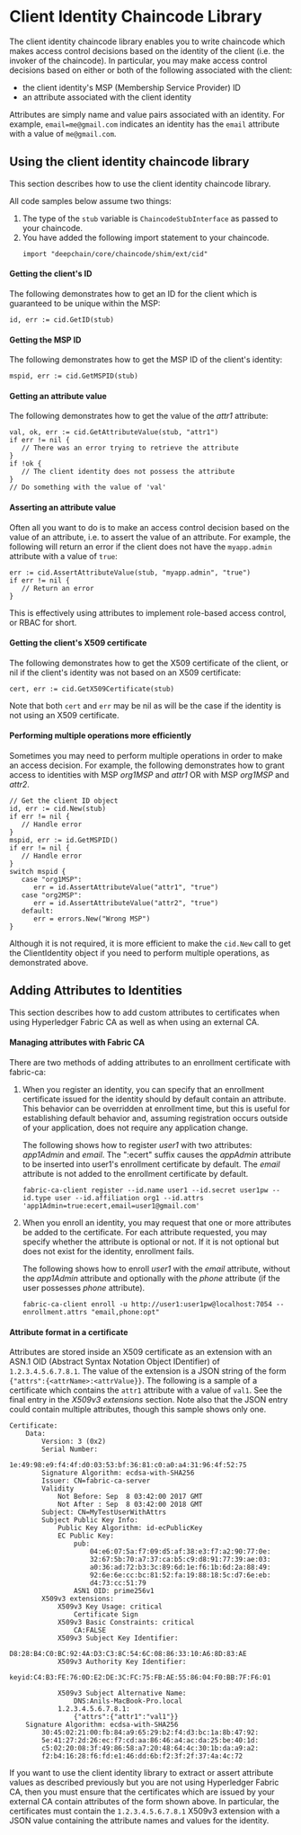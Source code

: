 # Client Identity Chaincode Library

The client identity chaincode library enables you to write chaincode which
makes access control decisions based on the identity of the client
(i.e. the invoker of the chaincode).  In particular, you may make access
control decisions based on either or both of the following associated with
the client:

* the client identity's MSP (Membership Service Provider) ID
* an attribute associated with the client identity

Attributes are simply name and value pairs associated with an identity.
For example, `email=me@gmail.com` indicates an identity has the `email`
attribute with a value of `me@gmail.com`.


## Using the client identity chaincode library

This section describes how to use the client identity chaincode library.

All code samples below assume two things:
1. The type of the `stub` variable is `ChaincodeStubInterface` as passed
   to your chaincode.
2. You have added the following import statement to your chaincode.
    ```
    import "deepchain/core/chaincode/shim/ext/cid"
    ```
#### Getting the client's ID

The following demonstrates how to get an ID for the client which is guaranteed
to be unique within the MSP:

```
id, err := cid.GetID(stub)
```

#### Getting the MSP ID

The following demonstrates how to get the MSP ID of the client's identity:

```
mspid, err := cid.GetMSPID(stub)
```

#### Getting an attribute value

The following demonstrates how to get the value of the *attr1* attribute:

```
val, ok, err := cid.GetAttributeValue(stub, "attr1")
if err != nil {
   // There was an error trying to retrieve the attribute
}
if !ok {
   // The client identity does not possess the attribute
}
// Do something with the value of 'val'
```

#### Asserting an attribute value

Often all you want to do is to make an access control decision based on the value
of an attribute, i.e. to assert the value of an attribute.  For example, the following
will return an error if the client does not have the `myapp.admin` attribute
with a value of `true`:

```
err := cid.AssertAttributeValue(stub, "myapp.admin", "true")
if err != nil {
   // Return an error
}
```

This is effectively using attributes to implement role-based access control,
or RBAC for short.

#### Getting the client's X509 certificate

The following demonstrates how to get the X509 certificate of the client, or
nil if the client's identity was not based on an X509 certificate:

```
cert, err := cid.GetX509Certificate(stub)
```

Note that both `cert` and `err` may be nil as will be the case if the identity
is not using an X509 certificate.

#### Performing multiple operations more efficiently

Sometimes you may need to perform multiple operations in order to make an access
decision.  For example, the following demonstrates how to grant access to
identities with MSP *org1MSP* and *attr1* OR with MSP *org1MSP* and *attr2*.

```
// Get the client ID object
id, err := cid.New(stub)
if err != nil {
   // Handle error
}
mspid, err := id.GetMSPID()
if err != nil {
   // Handle error
}
switch mspid {
   case "org1MSP":
      err = id.AssertAttributeValue("attr1", "true")
   case "org2MSP":
      err = id.AssertAttributeValue("attr2", "true")
   default:
      err = errors.New("Wrong MSP")
}
```
Although it is not required, it is more efficient to make the `cid.New` call
to get the ClientIdentity object if you need to perform multiple operations,
as demonstrated above.

## Adding Attributes to Identities

This section describes how to add custom attributes to certificates when
using Hyperledger Fabric CA as well as when using an external CA.

#### Managing attributes with Fabric CA

There are two methods of adding attributes to an enrollment certificate
with fabric-ca:

  1. When you register an identity, you can specify that an enrollment certificate
     issued for the identity should by default contain an attribute.  This behavior
     can be overridden at enrollment time, but this is useful for establishing
     default behavior and, assuming registration occurs outside of your application,
     does not require any application change.

     The following shows how to register *user1* with two attributes:
     *app1Admin* and *email*.
     The ":ecert" suffix causes the *appAdmin* attribute to be inserted into user1's
     enrollment certificate by default.  The *email* attribute is not added
     to the enrollment certificate by default.

     ```
     fabric-ca-client register --id.name user1 --id.secret user1pw --id.type user --id.affiliation org1 --id.attrs 'app1Admin=true:ecert,email=user1@gmail.com'
     ```

  2. When you enroll an identity, you may request that one or more attributes
     be added to the certificate.
     For each attribute requested, you may specify whether the attribute is
     optional or not.  If it is not optional but does not exist for the identity,
     enrollment fails.

     The following shows how to enroll *user1* with the *email* attribute,
     without the *app1Admin* attribute and optionally with the *phone* attribute
     (if the user possesses *phone* attribute).
     ```
     fabric-ca-client enroll -u http://user1:user1pw@localhost:7054 --enrollment.attrs "email,phone:opt"
     ```
#### Attribute format in a certificate

Attributes are stored inside an X509 certificate as an extension with an
ASN.1 OID (Abstract Syntax Notation Object IDentifier)
of `1.2.3.4.5.6.7.8.1`.  The value of the extension is a JSON string of the
form `{"attrs":{<attrName>:<attrValue}}`.  The following is a sample of a
certificate which contains the `attr1` attribute with a value of `val1`.
See the final entry in the *X509v3 extensions* section.  Note also that the JSON
entry could contain multiple attributes, though this sample shows only one.

```
Certificate:
    Data:
        Version: 3 (0x2)
        Serial Number:
            1e:49:98:e9:f4:4f:d0:03:53:bf:36:81:c0:a0:a4:31:96:4f:52:75
        Signature Algorithm: ecdsa-with-SHA256
        Issuer: CN=fabric-ca-server
        Validity
            Not Before: Sep  8 03:42:00 2017 GMT
            Not After : Sep  8 03:42:00 2018 GMT
        Subject: CN=MyTestUserWithAttrs
        Subject Public Key Info:
            Public Key Algorithm: id-ecPublicKey
            EC Public Key:
                pub:
                    04:e6:07:5a:f7:09:d5:af:38:e3:f7:a2:90:77:0e:
                    32:67:5b:70:a7:37:ca:b5:c9:d8:91:77:39:ae:03:
                    a0:36:ad:72:b3:3c:89:6d:1e:f6:1b:6d:2a:88:49:
                    92:6e:6e:cc:bc:81:52:fa:19:88:18:5c:d7:6e:eb:
                    d4:73:cc:51:79
                ASN1 OID: prime256v1
        X509v3 extensions:
            X509v3 Key Usage: critical
                Certificate Sign
            X509v3 Basic Constraints: critical
                CA:FALSE
            X509v3 Subject Key Identifier:
                D8:28:B4:C0:BC:92:4A:D3:C3:8C:54:6C:08:86:33:10:A6:8D:83:AE
            X509v3 Authority Key Identifier:
                keyid:C4:B3:FE:76:0D:E2:DE:3C:FC:75:FB:AE:55:86:04:F0:BB:7F:F6:01

            X509v3 Subject Alternative Name:
                DNS:Anils-MacBook-Pro.local
            1.2.3.4.5.6.7.8.1:
                {"attrs":{"attr1":"val1"}}
    Signature Algorithm: ecdsa-with-SHA256
        30:45:02:21:00:fb:84:a9:65:29:b2:f4:d3:bc:1a:8b:47:92:
        5e:41:27:2d:26:ec:f7:cd:aa:86:46:a4:ac:da:25:be:40:1d:
        c5:02:20:08:3f:49:86:58:a7:20:48:64:4c:30:1b:da:a9:a2:
        f2:b4:16:28:f6:fd:e1:46:dd:6b:f2:3f:2f:37:4a:4c:72
```

If you want to use the client identity library to extract or assert attribute
values as described previously but you are not using Hyperledger Fabric CA,
then you must ensure that the certificates which are issued by your external CA
contain attributes of the form shown above.  In particular, the certificates
must contain the `1.2.3.4.5.6.7.8.1` X509v3 extension with a JSON value
containing the attribute names and values for the identity.
